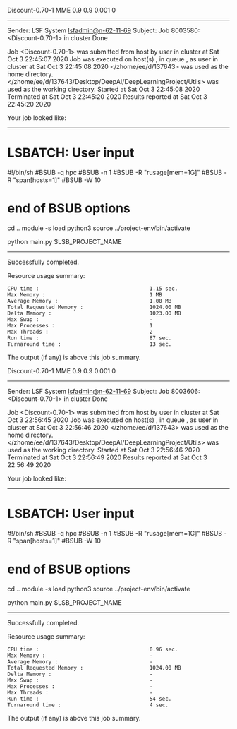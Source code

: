 Discount-0.70-1 MME 0.9 0.9 0.001 0

------------------------------------------------------------
Sender: LSF System <lsfadmin@n-62-11-69>
Subject: Job 8003580: <Discount-0.70-1> in cluster <dcc> Done

Job <Discount-0.70-1> was submitted from host <n-62-27-22> by user <s183905> in cluster <dcc> at Sat Oct  3 22:45:07 2020
Job was executed on host(s) <n-62-11-69>, in queue <hpc>, as user <s183905> in cluster <dcc> at Sat Oct  3 22:45:08 2020
</zhome/ee/d/137643> was used as the home directory.
</zhome/ee/d/137643/Desktop/DeepAI/DeepLearningProject/Utils> was used as the working directory.
Started at Sat Oct  3 22:45:08 2020
Terminated at Sat Oct  3 22:45:20 2020
Results reported at Sat Oct  3 22:45:20 2020

Your job looked like:

------------------------------------------------------------
# LSBATCH: User input
#!/bin/sh
#BSUB -q hpc
#BSUB -n 1
#BSUB -R "rusage[mem=1G]"
#BSUB -R "span[hosts=1]"
#BSUB -W 10
# end of BSUB options
cd ..
module -s load python3
source ../project-env/bin/activate

python main.py $LSB_PROJECT_NAME


------------------------------------------------------------

Successfully completed.

Resource usage summary:

    CPU time :                                   1.15 sec.
    Max Memory :                                 1 MB
    Average Memory :                             1.00 MB
    Total Requested Memory :                     1024.00 MB
    Delta Memory :                               1023.00 MB
    Max Swap :                                   -
    Max Processes :                              1
    Max Threads :                                2
    Run time :                                   87 sec.
    Turnaround time :                            13 sec.

The output (if any) is above this job summary.

Discount-0.70-1 MME 0.9 0.9 0.001 0

------------------------------------------------------------
Sender: LSF System <lsfadmin@n-62-11-69>
Subject: Job 8003606: <Discount-0.70-1> in cluster <dcc> Done

Job <Discount-0.70-1> was submitted from host <n-62-30-5> by user <s183905> in cluster <dcc> at Sat Oct  3 22:56:45 2020
Job was executed on host(s) <n-62-11-69>, in queue <hpc>, as user <s183905> in cluster <dcc> at Sat Oct  3 22:56:46 2020
</zhome/ee/d/137643> was used as the home directory.
</zhome/ee/d/137643/Desktop/DeepAI/DeepLearningProject/Utils> was used as the working directory.
Started at Sat Oct  3 22:56:46 2020
Terminated at Sat Oct  3 22:56:49 2020
Results reported at Sat Oct  3 22:56:49 2020

Your job looked like:

------------------------------------------------------------
# LSBATCH: User input
#!/bin/sh
#BSUB -q hpc
#BSUB -n 1
#BSUB -R "rusage[mem=1G]"
#BSUB -R "span[hosts=1]"
#BSUB -W 10
# end of BSUB options
cd ..
module -s load python3
source ../project-env/bin/activate

python main.py $LSB_PROJECT_NAME


------------------------------------------------------------

Successfully completed.

Resource usage summary:

    CPU time :                                   0.96 sec.
    Max Memory :                                 -
    Average Memory :                             -
    Total Requested Memory :                     1024.00 MB
    Delta Memory :                               -
    Max Swap :                                   -
    Max Processes :                              -
    Max Threads :                                -
    Run time :                                   54 sec.
    Turnaround time :                            4 sec.

The output (if any) is above this job summary.

